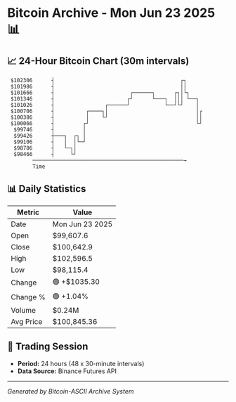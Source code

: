 # Bitcoin Archive - Mon Jun 23 2025 📊

## 📈 24-Hour Bitcoin Chart (30m intervals)

```
 $102306      ┤                                        ┌┐      
 $101986      ┤                                        ││      
 $101666      ┤                        ┌──────┐      ┌┐│└┐     
 $101346      ┤                       ┌┘      └───┐  │││ └──┐  
 $101026      ┤                ┌──────┘           └──┘└┘    │  
 $100706      ┤          ┌────┐│                            │┌ 
 $100386      ┤          │    └┘                            ││ 
 $100066      ┤         ┌┘                                  └┘ 
  $99746      ┤         │                                      
  $99426      ┼───┐  ┌┐ │                                      
  $99106      ┤   │  │└─┘                                      
  $98786      ┤   └─┐│                                         
  $98466      ┤     └┘                                         
        ────────────────────────────────────────────────→
        Time
```

## 📊 Daily Statistics

| Metric | Value |
|--------|-------|
| Date | Mon Jun 23 2025 |
| Open | $99,607.6 |
| Close | $100,642.9 |
| High | $102,596.5 |
| Low | $98,115.4 |
| Change | 🟢 +$1035.30 |
| Change % | 🟢 +1.04% |
| Volume | $0.24M |
| Avg Price | $100,845.36 |

## 📅 Trading Session

- **Period:** 24 hours (48 x 30-minute intervals)
- **Data Source:** Binance Futures API

---
*Generated by Bitcoin-ASCII Archive System*
